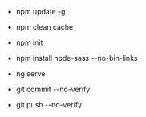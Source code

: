- npm update -g
- npm clean cache
- npm init
- npm install node-sass --no-bin-links
- ng serve


- git commit --no-verify
- git push --no-verify